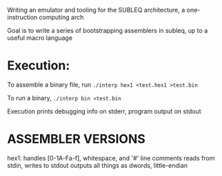Writing an emulator and tooling for the SUBLEQ architecture, a one-instruction computing arch

Goal is to write a series of bootstrapping assemblers in subleq, up to a useful macro language

# Execution:

To assemble a binary file, run
`./interp hex1 <test.hex1 >test.bin`

To run a binary,
`./interp bin <test.bin`

Execution prints debugging info on stderr, program output on stdout


# ASSEMBLER VERSIONS

hex1: handles [0-1A-Fa-f], whitespace, and '#' line comments
reads from stdin, writes to stdout
outputs all things as dwords, little-endian
